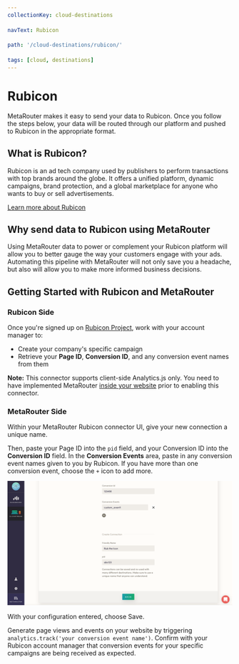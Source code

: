 ```yaml
---
collectionKey: cloud-destinations

navText: Rubicon

path: '/cloud-destinations/rubicon/'

tags: [cloud, destinations]
---
```


# Rubicon

MetaRouter makes it easy to send your data to Rubicon. Once you follow the steps below, your data will be routed through our platform and pushed to Rubicon in the appropriate format.

## What is Rubicon?

Rubicon is an ad tech company used by publishers to perform transactions with top brands around the globe. It offers a unified platform, dynamic campaigns, brand protection, and a global marketplace for anyone who wants to buy or sell advertisements.

[Learn more about Rubicon](http://rubiconproject.com/)

## Why send data to Rubicon using MetaRouter

Using MetaRouter data to power or complement your Rubicon platform will allow you to better gauge the way your customers engage with your ads. Automating this pipeline with MetaRouter will not only save you a headache, but also will allow you to make more informed business decisions.

## Getting Started with Rubicon and MetaRouter

### Rubicon Side

Once you're signed up on [Rubicon Project](http://rubiconproject.com/), work with your account manager to:

- Create your company's specific campaign
- Retrieve your **Page ID**, **Conversion ID**, and any conversion event names from them

**Note:** This connector supports client-side Analytics.js only. You need to have implemented MetaRouter [inside your website](/sources/analytics-js/) prior to enabling this connector.

### MetaRouter Side

Within your MetaRouter Rubicon connector UI, give your new connection a unique name.

Then, paste your Page ID into the `pid` field, and your Conversion ID into the **Conversion ID** field. In the **Conversion Events** area, paste in any conversion event names given to you by Rubicon. If you have more than one conversion event, choose the `+` icon to add more.

![rubicon1](/images/rubicon1v2.png)

With your configuration entered, choose Save.

Generate page views and events on your website by triggering `analytics.track('your conversion event name')`. Confirm with your Rubicon account manager that conversion events for your specific campaigns are being received as expected.
